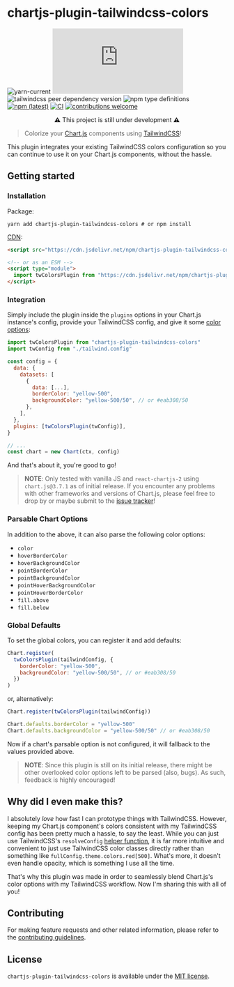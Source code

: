 # chartjs-plugin-tailwindcss-colors

![yarn-current](https://img.shields.io/badge/Yarn-v1-blue)
![chart.js peer dependency version](https://img.shields.io/npm/dependency-version/chartjs-plugin-tailwindcss-colors/peer/chart.js)
![tailwindcss peer dependency version](https://img.shields.io/npm/dependency-version/chartjs-plugin-tailwindcss-colors/peer/tailwindcss)
![npm type definitions](https://img.shields.io/npm/types/chartjs-plugin-tailwindcss-colors)
[![npm (latest)](https://img.shields.io/npm/v/chartjs-plugin-tailwindcss-colors)](https://www.npmjs.com/package/chartjs-plugin-tailwindcss-colors/v/latest)
[![CI](https://github.com/decanTyme/chartjs-plugin-tailwindcss-colors/actions/workflows/ci.yml/badge.svg)](https://github.com/decanTyme/chartjs-plugin-tailwindcss-colors/actions/workflows/ci.yml)
[![contributions welcome](https://img.shields.io/badge/contributions-welcome-brightgreen.svg)](https://github.com/decanTyme/chartjs-plugin-tailwindcss-colors/fork)

<p align="center">⚠️ This project is still under development ⚠️</p>

> Colorize your [Chart.js](https://www.chartjs.org/) components using [TailwindCSS](https://tailwindcss.com/)!

This plugin integrates your existing TailwindCSS colors configuration so you can continue to use it on your Chart.js components, without the hassle.

## Getting started

### Installation

Package:

```shell
yarn add chartjs-plugin-tailwindcss-colors # or npm install
```

[CDN](https://www.jsdelivr.com/package/npm/chartjs-plugin-tailwindcss-colors):

```html
<script src="https://cdn.jsdelivr.net/npm/chartjs-plugin-tailwindcss-colors@<version>/dist/plugin.umd.min.js"></script>

<!-- or as an ESM -->
<script type="module">
  import twColorsPlugin from "https://cdn.jsdelivr.net/npm/chartjs-plugin-tailwindcss-colors@<version>/+esm"
</script>
```

### Integration

Simply include the plugin inside the `plugins` options in your Chart.js instance's config, provide your TailwindCSS config, and give it some [color options](https://www.chartjs.org/docs/latest/general/colors.html):

```js
import twColorsPlugin from "chartjs-plugin-tailwindcss-colors"
import twConfig from "./tailwind.config"

const config = {
  data: {
    datasets: [
      {
        data: [...],
        borderColor: "yellow-500",
        backgroundColor: "yellow-500/50", // or #eab308/50
      },
    ],
  },
  plugins: [twColorsPlugin(twConfig)],
}

// ...
const chart = new Chart(ctx, config)
```

And that's about it, you're good to go!

> **NOTE**: Only tested with vanilla JS and `react-chartjs-2` using `chart.js@3.7.1` as of initial release. If you encounter any problems with other frameworks and versions of Chart.js, please feel free to drop by or maybe submit to the [issue tracker](https://github.com/decanTyme/chartjs-plugin-tailwindcss-colors/issues)!

### Parsable Chart Options

In addition to the above, it can also parse the following color options:

- `color`
- `hoverBorderColor`
- `hoverBackgroundColor`
- `pointBorderColor`
- `pointBackgroundColor`
- `pointHoverBackgroundColor`
- `pointHoverBorderColor`
- `fill.above`
- `fill.below`

### Global Defaults

To set the global colors, you can register it and add defaults:

```js
Chart.register(
  twColorsPlugin(tailwindConfig, {
    borderColor: "yellow-500",
    backgroundColor: "yellow-500/50", // or #eab308/50
  })
)
```

or, alternatively:

```js
Chart.register(twColorsPlugin(tailwindConfig))

Chart.defaults.borderColor = "yellow-500"
Chart.defaults.backgroundColor = "yellow-500/50" // or #eab308/50
```

Now if a chart's parsable option is not configured, it will fallback to the values provided above.

> **NOTE**: Since this plugin is still on its initial release, there might be other overlooked color options left to be parsed (also, bugs). As such, feedback is highly encouraged!

## Why did I even make this?

I absolutely _love_ how fast I can prototype things with TailwindCSS. However, keeping my Chart.js component's colors consistent with my TailwindCSS config has been pretty much a hassle, to say the least. While you can just use TailwindCSS's `resolveConfig` [helper function](https://tailwindcss.com/docs/configuration#referencing-in-java-script), it is far more intuitive and convenient to just use TailwindCSS color classes directly rather than something like `fullConfig.theme.colors.red[500]`. What's more, it doesn't even handle opacity, which is something I use all the time.

That's why this plugin was made in order to seamlessly blend Chart.js's color options with my TailwindCSS workflow. Now I'm sharing this with all of you!

## Contributing

For making feature requests and other related information, please refer to the [contributing guidelines](CONTRIBUTING.md).

## License

`chartjs-plugin-tailwindcss-colors` is available under the [MIT license](LICENSE).
